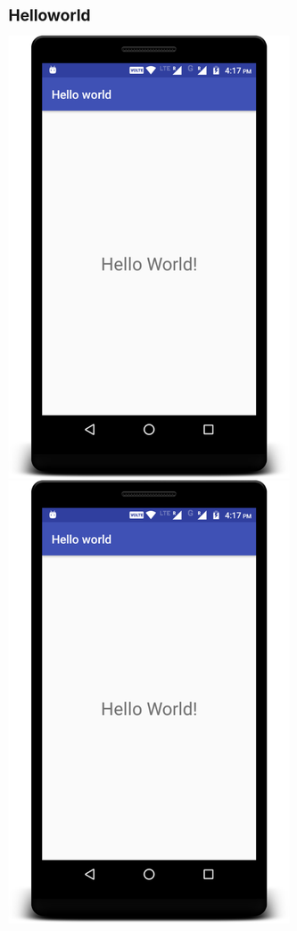 # Helloworld
![alt-text-1](screenshots/device-2017-08-13-161732.png) ![alt-text-2](screenshots/device-2017-08-13-161732.png)
